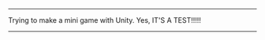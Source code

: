 **********************************************

Trying to make a mini game with Unity.
Yes, IT'S A TEST!!!!!

**********************************************